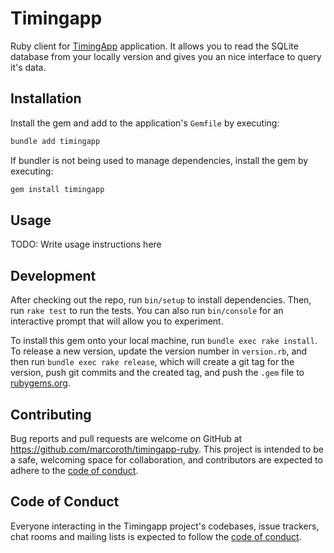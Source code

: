 # Timingapp

Ruby client for [TimingApp](https://timingapp.com) application. It allows you to read the SQLite database from your locally version and gives you an nice interface to query it's data.

## Installation

Install the gem and add to the application's `Gemfile` by executing:

```bash
bundle add timingapp
```

If bundler is not being used to manage dependencies, install the gem by executing:

```bash
gem install timingapp
```

## Usage

TODO: Write usage instructions here

## Development

After checking out the repo, run `bin/setup` to install dependencies. Then, run `rake test` to run the tests. You can also run `bin/console` for an interactive prompt that will allow you to experiment.

To install this gem onto your local machine, run `bundle exec rake install`. To release a new version, update the version number in `version.rb`, and then run `bundle exec rake release`, which will create a git tag for the version, push git commits and the created tag, and push the `.gem` file to [rubygems.org](https://rubygems.org).

## Contributing

Bug reports and pull requests are welcome on GitHub at https://github.com/marcoroth/timingapp-ruby. This project is intended to be a safe, welcoming space for collaboration, and contributors are expected to adhere to the [code of conduct](https://github.com/marcoroth/timingapp-ruby/blob/main/CODE_OF_CONDUCT.md).

## Code of Conduct

Everyone interacting in the Timingapp project's codebases, issue trackers, chat rooms and mailing lists is expected to follow the [code of conduct](https://github.com/marcoroth/timingapp-rubyblob/main/CODE_OF_CONDUCT.md).

